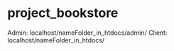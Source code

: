 # project_bookstore
<!-- Runcode -->
Admin: localhost/nameFolder_in_htdocs/admin/
Client: localhost/nameFolder_in_htdocs/